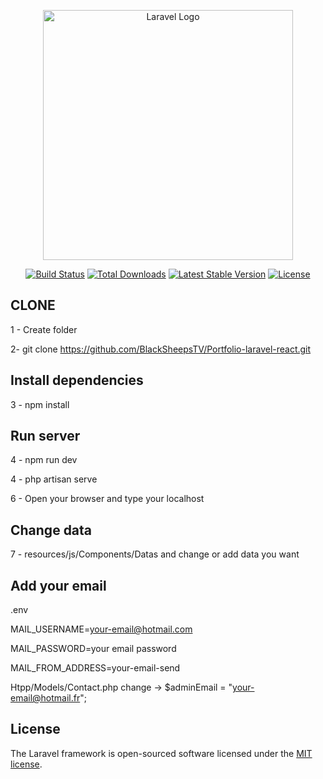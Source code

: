 <p align="center"><a href="https://laravel.com" target="_blank"><img src="https://raw.githubusercontent.com/laravel/art/master/logo-lockup/5%20SVG/2%20CMYK/1%20Full%20Color/laravel-logolockup-cmyk-red.svg" width="400" alt="Laravel Logo"></a></p>

<p align="center">
<a href="https://travis-ci.org/laravel/framework"><img src="https://travis-ci.org/laravel/framework.svg" alt="Build Status"></a>
<a href="https://packagist.org/packages/laravel/framework"><img src="https://img.shields.io/packagist/dt/laravel/framework" alt="Total Downloads"></a>
<a href="https://packagist.org/packages/laravel/framework"><img src="https://img.shields.io/packagist/v/laravel/framework" alt="Latest Stable Version"></a>
<a href="https://packagist.org/packages/laravel/framework"><img src="https://img.shields.io/packagist/l/laravel/framework" alt="License"></a>
</p>

## CLONE

1 - Create folder

2- git clone https://github.com/BlackSheepsTV/Portfolio-laravel-react.git

## Install dependencies

3 - npm install

## Run server

4 - npm run dev 

4 - php artisan serve

6 - Open your browser and type your localhost

## Change data

7 - resources/js/Components/Datas and change or add data you want

## Add your email

.env 

MAIL_USERNAME=your-email@hotmail.com

MAIL_PASSWORD=your email password 

MAIL_FROM_ADDRESS=your-email-send 

Htpp/Models/Contact.php change -> $adminEmail = "your-email@hotmail.fr";

## License

The Laravel framework is open-sourced software licensed under the [MIT license](https://opensource.org/licenses/MIT).
